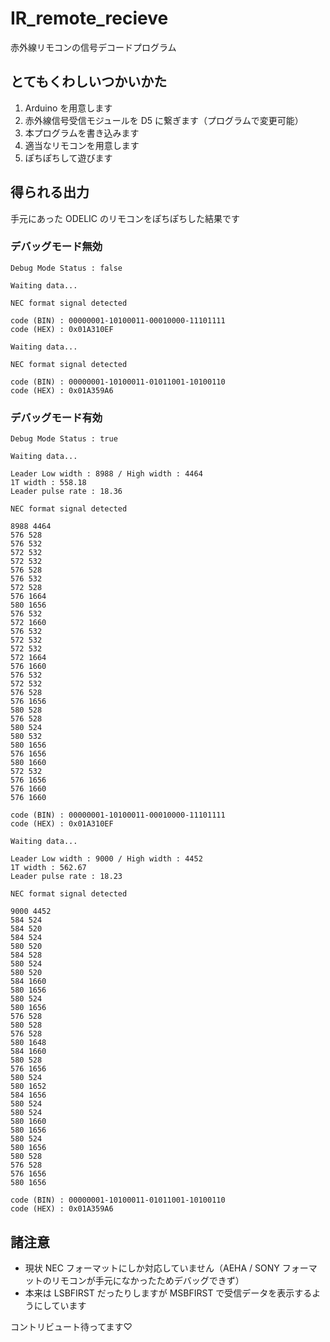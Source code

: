 # IR_remote_recieve

赤外線リモコンの信号デコードプログラム

## とてもくわしいつかいかた

1. Arduino を用意します
2. 赤外線信号受信モジュールを D5 に繋ぎます（プログラムで変更可能）
3. 本プログラムを書き込みます
4. 適当なリモコンを用意します
5. ぽちぽちして遊びます

## 得られる出力

手元にあった ODELIC のリモコンをぽちぽちした結果です

### デバッグモード無効

```
Debug Mode Status : false

Waiting data...

NEC format signal detected

code (BIN) : 00000001-10100011-00010000-11101111
code (HEX) : 0x01A310EF

Waiting data...

NEC format signal detected

code (BIN) : 00000001-10100011-01011001-10100110
code (HEX) : 0x01A359A6
```

### デバッグモード有効

```
Debug Mode Status : true

Waiting data...

Leader Low width : 8988 / High width : 4464
1T width : 558.18
Leader pulse rate : 18.36

NEC format signal detected

8988 4464
576 528
576 532
572 532
572 532
576 528
576 532
572 528
576 1664
580 1656
576 532
572 1660
576 532
572 532
572 532
572 1664
576 1660
576 532
572 532
576 528
576 1656
580 528
576 528
580 524
580 532
580 1656
576 1656
580 1660
572 532
576 1656
576 1660
576 1660

code (BIN) : 00000001-10100011-00010000-11101111
code (HEX) : 0x01A310EF

Waiting data...

Leader Low width : 9000 / High width : 4452
1T width : 562.67
Leader pulse rate : 18.23

NEC format signal detected

9000 4452
584 524
584 520
584 524
580 520
584 528
580 524
580 520
584 1660
580 1656
580 524
580 1656
576 528
580 528
576 528
580 1648
584 1660
580 528
576 1656
580 524
580 1652
584 1656
580 524
580 524
580 1660
580 1656
580 524
580 1656
580 528
576 528
576 1656
580 1656

code (BIN) : 00000001-10100011-01011001-10100110
code (HEX) : 0x01A359A6
```

## 諸注意

- 現状 NEC フォーマットにしか対応していません（AEHA / SONY フォーマットのリモコンが手元になかったためデバッグできず）
- 本来は LSBFIRST だったりしますが MSBFIRST で受信データを表示するようにしています

コントリビュート待ってます♡
